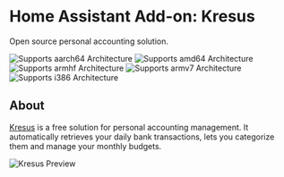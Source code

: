 # Home Assistant Add-on: Kresus

Open source personal accounting solution.

![Supports aarch64 Architecture][aarch64-shield]
![Supports amd64 Architecture][amd64-shield]
![Supports armhf Architecture][armhf-shield]
![Supports armv7 Architecture][armv7-shield]
![Supports i386 Architecture][i386-shield]

## About

[Kresus][kresus] is a free solution for personal accounting management.
It automatically retrieves your daily bank transactions, lets you categorize them
and manage your monthly budgets.

![Kresus Preview][screenshot]

[aarch64-shield]: https://img.shields.io/badge/aarch64-yes-green.svg
[amd64-shield]: https://img.shields.io/badge/amd64-yes-green.svg
[armhf-shield]: https://img.shields.io/badge/armhf-yes-green.svg
[armv7-shield]: https://img.shields.io/badge/armv7-yes-green.svg
[i386-shield]: https://img.shields.io/badge/i386-yes-green.svg
[screenshot]: https://kresus.org/images/pages/view-all-accounts.png
[kresus]: https://kresus.org/
